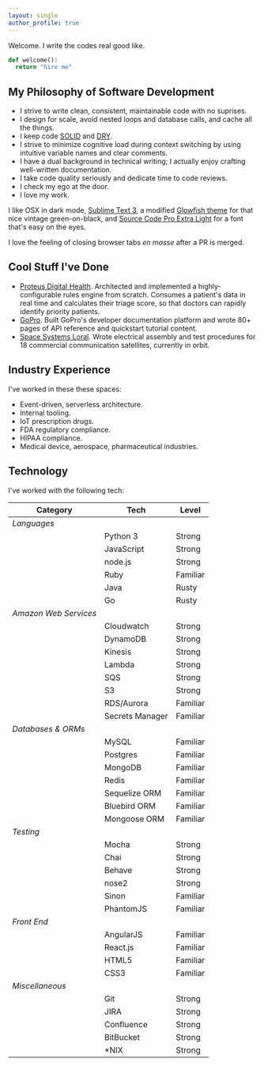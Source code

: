 ```yaml
---
layout: single
author_profile: true
---
```


Welcome. I write the codes real good like.

```python
def welcome():
  return "hire me"
```

## My Philosophy of Software Development
- I strive to write clean, consistent, maintainable code with no suprises.
- I design for scale, avoid nested loops and database calls, and cache all the things.
- I keep code [SOLID](https://github.com/ryanmcdermott/clean-code-javascript#solid) and [DRY](https://en.wikipedia.org/wiki/Don%27t_repeat_yourself).
- I strive to minimize cognitive load during context switching by using intuitive variable names and clear comments.
- I have a dual background in technical writing; I actually enjoy crafting well-written documentation.
- I take code quality seriously and dedicate time to code reviews.
- I check my ego at the door.
- I love my work.

I like OSX in dark mode, [Sublime Text 3](https://www.sublimetext.com/3), a modified [Glowfish theme](https://github.com/czettnersandor/st3-glowfish-theme) for that nice vintage green-on-black, and [Source Code Pro Extra Light](https://github.com/adobe-fonts/source-code-pro) for a font that's easy on the eyes.

I love the feeling of closing browser tabs _en masse_ after a PR is merged.


## Cool Stuff I've Done

- [Proteus Digital Health](https://www.proteus.com/). Architected and implemented a highly-configurable rules engine from scratch. Consumes a patient's data in real time and calculates their triage score, so that doctors can rapidly identify priority patients.
- [GoPro](https://gopro.com/en/us/). Built GoPro's developer documentation platform and wrote 80+ pages of API reference and quickstart tutorial content.
- [Space Systems Loral](http://sslmda.com/). Wrote electrical assembly and test procedures for 18 commercial communication satellites, currently in orbit.


## Industry Experience

I've worked in these these spaces:

- Event-driven, serverless architecture.
- Internal tooling.
- IoT prescription drugs.
- FDA regulatory compliance.
- HIPAA compliance.
- Medical device, aerospace, pharmaceutical industries.


## Technology

I've worked with the following tech:

| Category | Tech | Level |
| ------ | ------ | ------ |
| *Languages* | | |
| | Python 3 | Strong |
| | JavaScript | Strong |
| | node.js | Strong |
| | Ruby | Familiar |
| | Java | Rusty |
| | Go | Rusty |
| *Amazon Web Services* | | |
| | Cloudwatch | Strong |
| | DynamoDB | Strong |
| | Kinesis | Strong |
| | Lambda | Strong |
| | SQS | Strong |
| | S3 | Strong |
| | RDS/Aurora | Familiar |
| | Secrets Manager | Familiar |
| *Databases & ORMs* | | |
| | MySQL | Familiar |
| | Postgres | Familiar |
| | MongoDB | Familiar |
| | Redis | Familiar |
| | Sequelize ORM | Familiar |
| | Bluebird ORM | Familiar |
| | Mongoose ORM | Familiar |
| *Testing* | | |
| | Mocha | Strong |
| | Chai | Strong |
| | Behave | Strong |
| | nose2 | Strong |
| | Sinon | Familiar |
| | PhantomJS | Familiar |
| *Front End* | | |
| | AngularJS | Familiar |
| | React.js | Familiar |
| | HTML5 | Familiar |
| | CSS3 | Familiar |
| *Miscellaneous* | | |
| | Git | Strong |
| | JIRA | Strong |
| | Confluence | Strong |
| | BitBucket | Strong |
| | *NIX | Strong |
